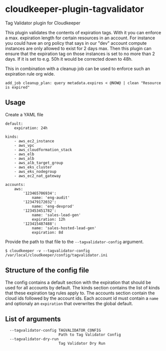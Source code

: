 # cloudkeeper-plugin-tagvalidator
Tag Validator plugin for Cloudkeeper

This plugin validates the contents of expiration tags. With it you can enforce a max. expiration length
for certain resources in an account. For instance you could have an org policy that says in our "dev" account
compute instances are only allowed to exist for 2 days max. Then this plugin can ensure that the expiration tag
on those instances is set to no more than 2 days. If it is set to e.g. 50h it would be corrected down to 48h.

This in combination with a cleanup job can be used to enforce such an expiration rule org wide.
```
add_job cleanup_plan: query metadata.expires < @NOW@ | clean "Resource is expired"
```

## Usage
Create a YAML file
```
default:
    expiration: 24h

kinds:
    - aws_ec2_instance
    - aws_vpc
    - aws_cloudformation_stack
    - aws_elb
    - aws_alb
    - aws_alb_target_group
    - aws_eks_cluster
    - aws_eks_nodegroup
    - aws_ec2_nat_gateway

accounts:
    aws:
        '123465706934':
            name: 'eng-audit'
        '123479172032':
            name: 'eng-devprod'
        '123453451782':
            name: 'sales-lead-gen'
            expiration: 12h
        '123415487488':
            name: 'sales-hosted-lead-gen'
            expiration: 8d
```

Provide the path to that file to the `--tagvalidator-config` argument.
```
$ cloudkeeper -v --tagvalidator-config /var/local/cloudkeeper/config/tagvalidator.ini
```

## Structure of the config file
The config contains a default section with the expiration that should be used for all accounts by default.
The kinds section contains the list of kinds that these expiration tag rules apply to.
The accounts section contain the cloud ids followed by the account ids. Each account id must contain a `name`
and optionaly an `expiration` that overwrites the global default.


## List of arguments
```
  --tagvalidator-config TAGVALIDATOR_CONFIG
                        Path to Tag Validator Config
  --tagvalidator-dry-run
                        Tag Validator Dry Run
```
